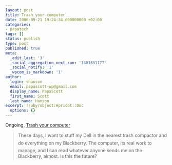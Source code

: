 ```yaml
---
layout: post
title: Trash your computer
date: 2006-09-21 19:24:34.000000000 +02:00
categories:
- papatech
tags: []
status: publish
type: post
published: true
meta:
  _edit_last: '3'
  _social_aggregation_next_run: '1401631177'
  _social_notify: '1'
  _wpcom_is_markdown: '1'
author:
  login: shanson
  email: papascott-wp@gmail.com
  display_name: PapaScott
  first_name: Scott
  last_name: Hanson
excerpt: !ruby/object:Hpricot::Doc
  options: {}
---
```

<p>Ongoing, <a href="http://www.tbray.org/ongoing/When/200x/2006/09/21/Dell">Trash your computer</a></p>
<blockquote><p>
  These days, I want to stuff my Dell in the nearest trash compactor and do everything on my Blackberry. The computer, its real work to manage, and I can read whatever anyone sends me on the Blackberry, almost. Is this the future?
</p></blockquote>
